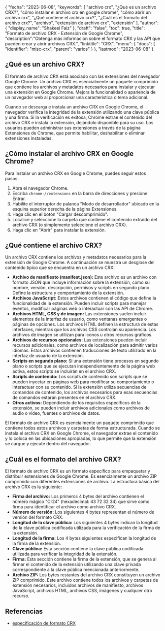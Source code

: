 {
"fecha": "2023-06-08",
  "keywords": [
"archivo crx",
"¿Qué es un archivo CRX?",
"cómo instalar el archivo crx en google chrome",
"cómo abrir un archivo crx",
"¿Qué contiene el archivo crx?",
"¿Cuál es el formato del archivo crx?",
"archivo",
"extensión de archivo crx",
"extensión"
],
  "author": {
"display_name": "Shakeel Faiz"
},
"draft": "false",
"toc": true,
"title": "Formato de archivo CRX - Extensión de Google Chrome",
  "description":"Obtenga más información sobre el formato CRX y las API que pueden crear y abrir archivos CRX.",
"linktitle": "CRX",
  "menu": {
    "docs": {
      "identifier": "misc-crx",
"parent": "varios"
}
},
"lastmod": "2023-06-08"
}

## ¿Qué es un archivo CRX?

El formato de archivo CRX está asociado con las extensiones del navegador Google Chrome. Un archivo CRX es esencialmente un paquete comprimido que contiene los archivos y metadatos necesarios para instalar y ejecutar una extensión en Google Chrome. Mejora la funcionalidad o apariencia de un navegador web al proporcionar una característica o tema adicional.

Cuando se descarga e instala un archivo CRX en Google Chrome, el navegador verifica la integridad de la extensión utilizando una clave pública y una firma. Si la verificación es exitosa, Chrome extrae el contenido del archivo CRX e instala la extensión, dejándolo disponible para su uso. Los usuarios pueden administrar sus extensiones a través de la página Extensiones de Chrome, que permite habilitar, deshabilitar o eliminar extensiones instaladas.

## ¿Cómo instalar el archivo CRX en Google Chrome?

Para instalar un archivo CRX en Google Chrome, puedes seguir estos pasos:

1. Abra el navegador Chrome.
2. Escriba `chrome://extensions` en la barra de direcciones y presione Entrar.
3. Habilite el interruptor de palanca "Modo de desarrollador" ubicado en la esquina superior derecha de la página Extensiones.
4. Haga clic en el botón "Cargar descomprimido".
5. Localice y seleccione la carpeta que contiene el contenido extraído del archivo CRX (o simplemente seleccione el archivo CRX).
6. Haga clic en "Abrir" para instalar la extensión.

## ¿Qué contiene el archivo CRX?

Un archivo CRX contiene los archivos y metadatos necesarios para la extensión de Google Chrome. A continuación se muestra un desglose del contenido típico que se encuentra en un archivo CRX:

- **Archivo de manifiesto (manifest.json):** Este archivo es un archivo con formato JSON que incluye información sobre la extensión, como su nombre, versión, descripción, permisos y scripts en segundo plano. Define la estructura y comportamiento de la extensión.
- **Archivos JavaScript:** Estos archivos contienen el código que define la funcionalidad de la extensión. Pueden incluir scripts para manejar eventos, modificar páginas web o interactuar con las API de Chrome.
- **Archivos HTML, CSS y de imagen:** Las extensiones suelen incluir elementos de la interfaz de usuario, como ventanas emergentes o páginas de opciones. Los archivos HTML definen la estructura de estas interfaces, mientras que los archivos CSS controlan su apariencia. Los archivos de imagen se utilizan para iconos u otros recursos gráficos.
- **Archivos de recursos opcionales:** Las extensiones pueden incluir recursos adicionales, como archivos de localización para admitir varios idiomas. Estos archivos contienen traducciones de texto utilizado en la interfaz de usuario de la extensión.
- **Scripts en segundo plano:** Si una extensión tiene procesos en segundo plano o scripts que se ejecutan independientemente de la página web activa, estos scripts se incluirán en el archivo CRX.
- **Scripts de contenido:** Los scripts de contenido son scripts que se pueden inyectar en páginas web para modificar su comportamiento o interactuar con su contenido. Si la extensión utiliza secuencias de comandos de contenido, los archivos necesarios para esas secuencias de comandos estarán presentes en el archivo CRX.
- **Otros activos:** Dependiendo de los requisitos específicos de la extensión, se pueden incluir archivos adicionales como archivos de audio o video, fuentes o archivos de datos.

El formato de archivo CRX es esencialmente un paquete comprimido que contiene todos estos archivos y carpetas de forma estructurada. Cuando se instala el archivo CRX en Google Chrome, el navegador extrae el contenido y lo coloca en las ubicaciones apropiadas, lo que permite que la extensión se cargue y ejecute dentro del navegador.

## ¿Cuál es el formato del archivo CRX?

El formato de archivo CRX es un formato específico para empaquetar y distribuir extensiones de Google Chrome. Es esencialmente un archivo ZIP comprimido con diferentes extensiones de archivo. La estructura básica del archivo CRX es la siguiente:

- **Firma del archivo:** Los primeros 4 bytes del archivo contienen el número mágico "Cr24" (hexadecimal: 43 72 32 34) que sirve como firma para identificar el archivo como archivo CRX.
- **Número de versión:** Los siguientes 4 bytes representan el número de versión del formato CRX.
- **Longitud de la clave pública:** Los siguientes 4 bytes indican la longitud de la clave pública codificada utilizada para la verificación de la firma de la extensión.
- **Longitud de la firma:** Los 4 bytes siguientes especifican la longitud de la firma de la extensión.
- **Clave pública:** Esta sección contiene la clave pública codificada utilizada para verificar la integridad de la extensión.
- **Firma:** Esta sección contiene la firma de la extensión, que se genera al firmar el contenido de la extensión utilizando una clave privada correspondiente a la clave pública mencionada anteriormente.
- **Archivo ZIP:** Los bytes restantes del archivo CRX constituyen un archivo ZIP comprimido. Este archivo contiene todos los archivos y carpetas de extensión necesarios, incluidos archivos de manifiesto, archivos JavaScript, archivos HTML, archivos CSS, imágenes y cualquier otro recurso.

## Referencias
* [especificación de formato CRX](https://groups.google.com/a/chromium.org/g/chromium-extensions/c/K3YIsNL_Et4)

